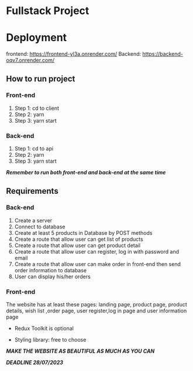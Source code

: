 # Fullstack Project

# Deployment

frontend: https://frontend-yl3a.onrender.com/
Backend: https://backend-oqv7.onrender.com/

## How to run project

### Front-end

1. Step 1: cd to client
2. Step 2: yarn
3. Step 3: yarn start

### Back-end

1. Step 1: cd to api
2. Step 2: yarn
3. Step 3: yarn start

**_Remember to run both front-end and back-end at the same time_**

## Requirements

### Back-end

1. Create a server
2. Connect to database
3. Create at least 5 products in Database by POST methods
4. Create a route that allow user can get list of products
5. Create a route that allow user can get product detail
6. Create a route that allow user can register, log in with password and email
7. Create a route that allow user can make order in front-end then send order information to database
8. User can display his/her orders

### Front-end

The website has at least these pages: landing page, product page, product details, wish list ,order page, user register,log in page and user information page

- Redux Toolkit is optional

- Styling library: free to choose

**_MAKE THE WEBSITE AS BEAUTIFUL AS MUCH AS YOU CAN_**

**_DEADLINE 28/07/2023_**

